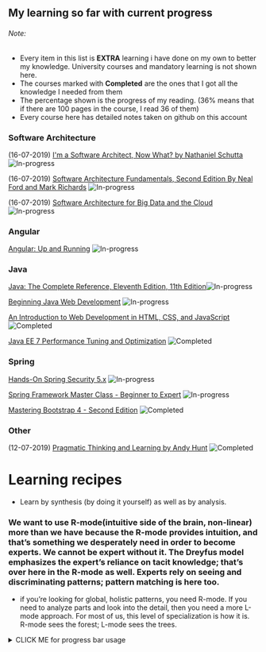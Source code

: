 ## My learning so far with current progress
###### Note:
- Every item in this list is **EXTRA** learning i have done on my own to better my knowledge. University courses and mandatory learning is not shown here.
- The courses marked with **Completed** are the ones that I got all the knowledge I needed from them
- The percentage shown is the progress of my reading. (36% means that if there are 100 pages in the course, I read 36 of them)
- Every course here has detailed notes taken on github on this account

### Software Architecture

(16-07-2019) [I'm a Software Architect, Now What? by Nathaniel Schutta](https://learning.oreilly.com/library/view/im-a-software/9781491935842/)
![In-progress](http://progressed.io/bar/5?title=In-progress)

(16-07-2019) [Software Architecture Fundamentals, Second Edition By Neal Ford and Mark Richards](https://learning.oreilly.com/videos/software-architecture-fundamentals/9781491998991)
![In-progress](http://progressed.io/bar/0?title=In-progress)

(16-07-2019) [Software Architecture for Big Data and the Cloud](https://learning.oreilly.com/library/view/software-architecture-for/9780128093382)
![In-progress](http://progressed.io/bar/0?title=In-progress)

### Angular 
[Angular: Up and Running](https://learning.oreilly.com/library/view/angular-up-and/9781491999820/)
![In-progress](http://progressed.io/bar/8?title=In-progress) 

### Java
[Java: The Complete Reference, Eleventh Edition, 11th Edition](https://learning.oreilly.com/library/view/java-the-complete/9781260440249/)![In-progress](http://progressed.io/bar/29?title=In-progress) 

[Beginning Java Web Development](https://learning.oreilly.com/library/view/beginning-java-web/9781771376051/)
![In-progress](http://progressed.io/bar/29?title=In-progress) 

[An Introduction to Web Development in HTML, CSS, and JavaScript](https://learning.oreilly.com/library/view/an-introduction-to/9781491923320/)
![Completed](http://progressed.io/bar/70?title=Completed) 

[Java EE 7 Performance Tuning and Optimization](https://learning.oreilly.com/library/view/java-ee-7/9781782176428/)
![Completed](http://progressed.io/bar/69?title=Completed) 

### Spring
[Hands-On Spring Security 5.x](https://learning.oreilly.com/library/view/hands-on-spring-security/9781789802931/)
![In-progress](http://progressed.io/bar/72?title=In-progress) 

[Spring Framework Master Class - Beginner to Expert](https://learning.oreilly.com/library/view/spring-framework-master/9781788994576/)
![In-progress](http://progressed.io/bar/36?title=In-progress) 


[Mastering Bootstrap 4 - Second Edition](https://learning.oreilly.com/library/view/mastering-bootstrap-4/9781788834902/)
![Completed](http://progressed.io/bar/31?title=Completed) 

### Other
(12-07-2019) [Pragmatic Thinking and Learning by Andy Hunt](https://learning.oreilly.com/library/view/pragmatic-thinking-and/9781680500196/)
![Completed](http://progressed.io/bar/52?title=In-progress) 

# Learning recipes
- Learn by synthesis (by doing it yourself) as well as by analysis.

### We want to use R-mode(intuitive side of the brain, non-linear) more than we have because the R-mode provides intuition, and that’s something we desperately need in order to become experts. We cannot be expert without it. The Dreyfus model emphasizes the expert’s reliance on tacit knowledge; that’s over here in the R-mode as well. Experts rely on seeing and discriminating patterns; pattern matching is here too.
- if you’re looking for global, holistic patterns, you need R-mode. If you need to analyze parts and look into the detail, then you need a more L-mode approach. For most of us, this level of specialization is how it is. R-mode sees the forest; L-mode sees the trees.

<details><summary>CLICK ME for progress bar usage</summary>
<p>

#### Progress bar Tutorial

```
[![Gitter](https://badges.gitter.im/Join%20Chat.svg)](https://gitter.im/fehmicansaglam/progressed.io?utm_source=badge&utm_medium=badge&utm_campaign=pr-badge&utm_content=badge)

http://progressed.io/bar/28
![Progress](http://progressed.io/bar/28)   

http://progressed.io/bar/28?title=progress
![Progress](http://progressed.io/bar/28?title=progress)   

http://progressed.io/bar/58
![Progress](http://progressed.io/bar/58)   

http://progressed.io/bar/59?title=completed
![Progress](http://progressed.io/bar/58?title=completed)  

http://progressed.io/bar/91
![Progress](http://progressed.io/bar/91)  

http://progressed.io/bar/91?title=done
![Progress](http://progressed.io/bar/91?title=done)   

http://progressed.io/bar/7?scale=10&title=mark&suffix=X
![Progress](http://progressed.io/bar/7?scale=10&title=mark&suffix=X)   
```


</p>
</details>
